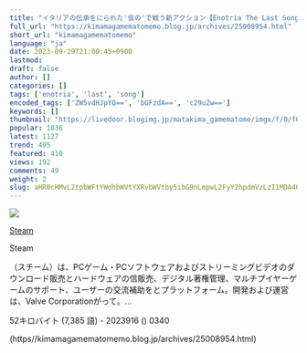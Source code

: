 ```yaml
---
title: "イタリアの伝承をにられた'仮の'で戦う新アクション【Enotria The Last Song (エノトリア：ザ ラスト ソング)】2024発売へ まったりきにゲームまとめも"
full_url: "https://kimamagamematomemo.blog.jp/archives/25008954.html"
short_url: "kimamagamematomemo"
language: "ja"
date: 2023-09-29T21:00:45+0900
lastmod: 
draft: false
author: []
categories: []
tags: ['enotria', 'last', 'song']
encoded_tags: ['ZW5vdHJpYQ==', 'bGFzdA==', 'c29uZw==']
keywords: []
thumbnail: "https://livedoor.blogimg.jp/matakima_gamematome/imgs/f/0/f01f9bb2-s.jpg"
popular: 1836
latest: 1127
trend: 495
featured: 410
views: 192
comments: 49
weight: 2
slug: aHR0cHMvL2tpbWFtYWdhbWVtYXRvbWVtby5ibG9nLmpwL2FyY2hpdmVzLzI1MDA4OTU0Lmh0bWw=
---
```


![](https://livedoor.blogimg.jp/matakima_gamematome/imgs/f/0/f01f9bb2-s.jpg)

<div><a target='_blank' href='https//ja.wikipedia.org/wiki/Steam' title='Steam'><p>Steam</p></a> <p class='searchresult'><p>Steam</p>（スチーム）は、PCゲーム・PCソフトウェアおよびストリーミングビデオのダウンロード販売とハードウェアの信販売、デジタル著権管理、マルチプイヤーゲームのサポート、ユーザーの交流補助をとプラットフォーム。開発および運営は、Valve Corporationがって。…</p> <p class='mw-search-result-data'>52キロバイト (7,385 語) - 2023916 () 0340</p></div>

(https//kimamagamematomemo.blog.jp/archives/25008954.html)
